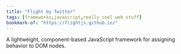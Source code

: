 ```yaml
---
title: "Flight by Twitter"
tags: [frameworks,javascript,really cool web stuff]
bookmark-of: "https://flightjs.github.io/"
---
```

A lightweight, component-based JavaScript framework for assigning behavior to DOM nodes.
